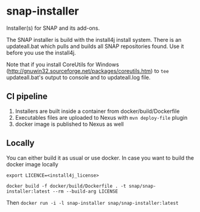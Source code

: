 # snap-installer

Installer(s) for SNAP and its add-ons.

The SNAP installer is build with the install4j install system.
There is an updateall.bat which pulls and builds all SNAP repositories found.
Use it before you use the install4j.

Note that if you install CoreUtils for Windows (http://gnuwin32.sourceforge.net/packages/coreutils.htm)
to ``tee`` updateall.bat's output to console and to updateall.log file.

## CI pipeline

1. Installers are built inside a container from docker/build/Dockerfile 
2. Executables files are uploaded to Nexus with `mvn deploy-file` plugin
3. docker image is published to Nexus as well

## Locally

You can either build it as usual or use docker.
In case you want to build the docker image locally

`export LICENCE=<install4j_license>`

`docker build -f docker/build/Dockerfile . -t snap/snap-installer:latest --rm --build-arg LICENSE`

Then `docker run -i -l snap-installer snap/snap-installer:latest`